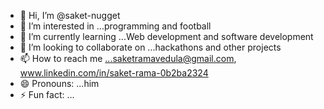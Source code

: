 - 👋 Hi, I’m @saket-nugget
- 👀 I’m interested in ...programming and football
- 🌱 I’m currently learning ...Web development and software development
- 💞️ I’m looking to collaborate on ...hackathons and other projects
- 📫 How to reach me ...saketramavedula@gmail.com, www.linkedin.com/in/saket-rama-0b2ba2324
- 😄 Pronouns: ...him
- ⚡ Fun fact: ...

<!---
saket-nugget/saket-nugget is a ✨ special ✨ repository because its `README.md` (this file) appears on your GitHub profile.
You can click the Preview link to take a look at your changes.
--->
